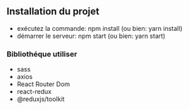 ## Installation du projet

- exécutez la commande: npm install (ou bien: yarn install)
- démarrer le serveur: npm start (ou bien: yarn start)

### Bibliothéque utiliser

- sass
- axios
- React Router Dom
- react-redux
- @reduxjs/toolkit
